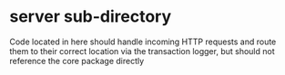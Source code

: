 # server sub-directory

Code located in here should handle incoming HTTP requests and route them to their correct location via the transaction logger, but should not reference the core package directly
